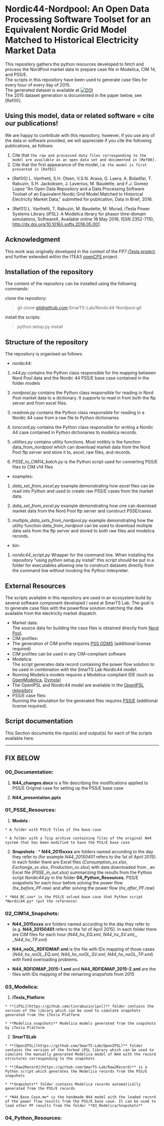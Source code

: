# **Nordic44-Nordpool**: An Open Data Processing Software Toolset for an Equivalent Nordic Grid Model Matched to Historical Electricity Market Data

This repository gathers the python resources developed to fetch and process the NordPool market data to prepare case file in Modelica, CIM 14, and PSS/E.  
The scripts in this repository have been used to generate case files for every hour of every day of 2015.   
The generated dataset is available at [![DOI](https://zenodo.org/badge/DOI/10.5281/zenodo.162110.svg)](https://doi.org/10.5281/zenodo.162110)  
The 2015 dataset generation is documented in the paper below, see [Ref00].

## Using this model, data or related software = cite our publications!
We are happy to contribute with this repository, however, if you use any of the data or software provided, we will appreciate if you cite the following publications, as follows:

1. Cite that `the raw and processed data files corresponding to the model are available as an open data set and documented in [Ref00].`
2. Cite that the first appearance of the model, i.e. `the model is first presented in [Ref01]`


- [Ref00] L. Vanfretti, S.H. Olsen, V.S.N. Arava, G. Laera, A. Bidadfar, T. Rabuzin, S.H. Jackobsen, J. Lavenius, M. Baudette, and F.J. Gomez Lopez "An Open Data Repository and a Data Processing Software Toolset of an Equivalent Nordic Grid Model Matched to Historical Electricity Market Data," submitted for publication, Data in Brief, 2016.

- [Ref01] L. Vanfretti, T. Rabuzin, M. Baudette, M. Murad, iTesla Power Systems Library (iPSL): A Modelica library for phasor time-domain simulations, SoftwareX, Available online 18 May 2016, ISSN 2352-7110, http://dx.doi.org/10.1016/j.softx.2016.05.001.

## Acknowledgment

This work was originally developed in the context of the FP7 [iTesla project](http://www.itesla-project.eu/), and further extended within the ITEA3 [openCPS](https://itea3.org/project/opencps.html) project.

## Installation of the repository

The content of the repository can be installed using the following commands:

 clone the repository:
  > git clone git@github.com:SmarTS-Lab/Nordic44-Nordpool.git
  
 install the scripts:
  >python setup.py install

## Structure of the repository

The repository is organised as follows:

- nordic44:
 1. *n44.py* contains the Python class responsible for the mapping between Nord Pool data and the Nordic 44 PSS/E base case contained in the folder models
 
 2. *nordpool.py* contains the Python class responsible for reading in Nord Pool market data to a dictionary. It supports to read in from both the ftp server and from excel files.
 
 3. *readraw.py* contains the Python class responsible for reading in a Nordic 44 case from a raw file to Python dictionaries
 
 4. *torecord.py* contains the Python class responsible for writing a Nordic 44 case contained in Python dictionaries to modelica records.
 
 5. *utilities.py* contains utility functions. Most notibly is the function data_from_nordpool which can download market data from the Nord Pool ftp server and store it to, excel, raw files, and records.

 4. *PSSE_to_CIM14_batch.py* is the Python script used for converting PSS/E files to CIM v14 files
 
- examples:
 1. *data_set_from_excel.py*  example demonstrating how excel files can be read into Python and used to create raw PSS/E cases from the market data.
 
 2. *data_set_from_excel.py* example demonstrating how one can download market data from the Nord Pool ftp server and construct PSSE/cases.
 
 3. *multiple_data_sets_from_nordpool.py* example demonstrating how the utility function *data_from_nordpool* can be used to download multiple data sets from the ftp server and stored to both raw files and modelica records.
 
- bin:
 1. *nordic44_script.py* Wrapper for the command line. When installing the repository "using python setup.py install" this script should be put in a folder for executables allowing one to construct datasets directly from the command line without invoking the Python interpreter.



## External Resources
The scripts available in this repository are used in an ecosystem build by several software component developed / used at SmarTS Lab.
The goal is to generate case files with the powerflow solution matching the data available from the electricity market dispatch.   

- Market data:  
The source data for building the case files is obtained directly from [Nord Pool](http://www.nordpoolspot.com/Market-data1/Power-system-data/Production1/Production1/ALL1/Hourly1/?view=table).
- CIM profiles:
 - The generation of CIM profile requires [PSS ODMS](http://w3.siemens.com/smartgrid/global/en/products-systems-solutions/software-solutions/planning-data-management-software/model-data-management/pages/pss-odms.aspx) (additional license required)
 - CIM profiles can be used in any CIM-compliant software
- Modelica:  
The script generates data record containing the power flow solution to be used in combination with the SmarTS Lab Nordic44 model.
 - Running Modelica models requires a Modelica-compliant IDE (such as [OpenModelica](https://openmodelica.org/), [Dymola](http://www.modelon.com/products/dymola/))
 - The OpenIPSL and Nordic44 model are available in the [OpenIPSL repository](https://github.com/SmarTS-Lab/OpenIPSL)
- PSS/E case files:  
Running the simulation for the generated files requires [PSS/E](http://w3.siemens.com/smartgrid/global/en/products-systems-solutions/software-solutions/planning-data-management-software/planning-simulation/Pages/PSS-E.aspx) (additional license required).



## Script documentation
This Section documents the input(s) and output(s) for each of the scripts available here.



----------------------------------------
FIX BELOW
----------------------------------------



### __00_Documentation__:

  1. __N44_changes.docx__ is a file describing the modifications applied to PSS/E Original case for setting up the PSS/E base case

  2. __N44_presentation.pptx__

### __01_PSSE_Resources__:
  1. __Models__ :

    * A folder with PSS/E files of the base case

    * A folder with a 7zip archive containing files of the original N44 system that has been modified to have the PSS/E base case

  2. __Snapshots__ :
    * **N44_2015xxxx** are folders named according to the day they refer to (for example _N44_20150401_ refers to the 1st of April 2015). In each folder there are Excel files (*Consumption_xx.xlsx*, *Exchange_xx.xlsx*, *Production_xx.xlsx*) with data downloaded from , an Excel file (*PSSE\_in\_out.xlsx*) summarizing the results from the Python script *Nordic44.py* in the folder **04_Python_Resources**, PSS/E snapshots for each hour before solving the power flow (*hx\_before\_PF.raw*) and after solving the power flow (*hx\_after\_PF.raw*)

    * *N44_BC.sav* is the PSS/E solved base case that Python script *Nordic44.py* (put the reference)

### __02_CIM14_Snapshots__:
  * **N44_2015xxxx** are folders named according to the day they refer to (e.g. **N44_20150401** refers to the 1st of April 2015). In each folder there are CIM files for each hour (*N44\_hx\_EQ.xml*, *N44\_hx\_SV.xml_, _N44\_hx\_TP.xml*)

  * **N44_noOL_RDFIDMAP.xml** is the file with IDs mapping of those cases (*N44_hx_noOL_EQ.xml*, *N44_hx_noOL_SV.xml*, *N44_hx_noOL_TP.xml*) with fixed overloading problems.

  * **N44_RDFIDMAP_2015-1.xml** and **N44_RDFIDMAP_2015-2.xml**  are the files with IDs mapping of the remaining snapshots from 2015

### __03_Modelica__:

  1. __iTesla_Platform__

    * **[iPSL](https://github.com/tinrabuzin/ipsl)** folder contains the version of the library which can be used to simulate snapshots generated from the iTesla Platform

    * **Modelica_snapshots** Modelica models generated from the snapshots by iTesla Platform

  2. __SmarTSLab__

    * **[OpenIPSL](https://github.com/SmarTS-Lab/OpenIPSL)** folder contains the version of the forked iPSL library which can be used to simulate the manually generated Modelica model of N44 with the record structures corresponding to the snapshots

    * **[Raw2Record](https://github.com/SmarTS-Lab/Raw2Record)** is a Python script which generates the Modelica records from the PSS/E snapshots

    * **Snapshots** folder contains Modelica records automatically generated from the PSS/E records

    * *N44_Base_Case.mo* is the handmade N44 model with the loaded record of the power flow results from the PSS/E base case. It can be used to load other PF results from the folder **03_Modelica/Snapshots**

### __04_Python_Resources__:
